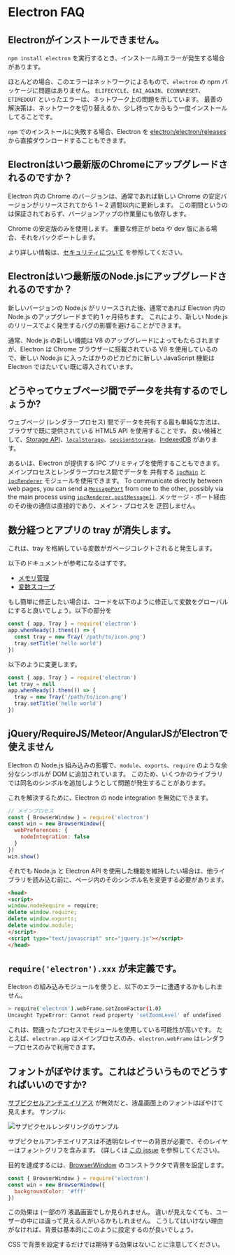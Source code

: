 # Electron FAQ

## Electronがインストールできません。

`npm install electron` を実行するとき、インストール時エラーが発生する場合があります。

ほとんどの場合、このエラーはネットワークによるもので、`electron` の npm パッケージに問題はありません。 `ELIFECYCLE`、`EAI_AGAIN`、`ECONNRESET`、`ETIMEDOUT` といったエラーは、ネットワーク上の問題を示しています。 最善の解決策は、ネットワークを切り替えるか、少し待ってからもう一度インストールしてることです。

`npm` でのインストールに失敗する場合、Electron を [electron/electron/releases](https://github.com/electron/electron/releases) から直接ダウンロードすることもできます。

## Electronはいつ最新版のChromeにアップグレードされるのですか？

Electron 内の Chrome のバージョンは、通常であれば新しい Chrome の安定バージョンがリリースされてから 1 ~ 2 週間以内に更新します。 この期間というのは保証されておらず、バージョンアップの作業量にも依存します。

Chrome の安定版のみを使用します。 重要な修正が beta や dev 版にある場合、それをバックポートします。

より詳しい情報は、[セキュリティについて](tutorial/security.md) を参照してください。

## Electronはいつ最新版のNode.jsにアップグレードされるのですか？

新しいバージョンの Node.js がリリースされた後、通常であれば Electron 内の Node.js のアップグレードまで約 1 ヶ月待ちます。 これにより、新しい Node.js のリリースでよく発生するバグの影響を避けることができます。

通常、Node.js の新しい機能は V8 のアップグレードによってもたらされますが、Electron は Chrome ブラウザーに搭載されている V8 を使用しているので、新しい Node.js に入ったばかりのピカピカに新しい JavaScript 機能は Electron ではたいてい既に導入されています。

## どうやってウェブページ間でデータを共有するのでしょうか?

ウェブページ (レンダラープロセス) 間でデータを共有する最も単純な方法は、ブラウザで既に提供されている HTML5 API を使用することです。 良い候補として、[Storage API](https://developer.mozilla.org/en-US/docs/Web/API/Storage)、[`localStorage`](https://developer.mozilla.org/en-US/docs/Web/API/Window/localStorage)、[`sessionStorage`](https://developer.mozilla.org/en-US/docs/Web/API/Window/sessionStorage)、[IndexedDB](https://developer.mozilla.org/en-US/docs/Web/API/IndexedDB_API) があります。

あるいは、Electron が提供する IPC プリミティブを使用することもできます。 メインプロセスとレンダラープロセス間でデータを 共有する [`ipcMain`](api/ipc-main.md) と [`ipcRenderer`](api/ipc-renderer.md) モジュールを使用できます。 To communicate directly between web pages, you can send a [`MessagePort`](https://developer.mozilla.org/en-US/docs/Web/API/MessagePort) from one to the other, possibly via the main process using [`ipcRenderer.postMessage()`](api/ipc-renderer.md#ipcrendererpostmessagechannel-message-transfer). メッセージ・ポート経由のその後の通信は直接的であり、メイン・プロセスを 迂回しません。

## 数分経つとアプリの tray が消失します。

これは、tray を格納している変数がガベージコレクトされると発生します。

以下のドキュメントが参考になるはずです。

* [メモリ管理](https://developer.mozilla.org/en-US/docs/Web/JavaScript/Memory_Management)
* [変数スコープ](https://msdn.microsoft.com/library/bzt2dkta(v=vs.94).aspx)

もし簡単に修正したい場合は、コードを以下のように修正して変数をグローバルにすると良いでしょう。以下の部分を

```javascript
const { app, Tray } = require('electron')
app.whenReady().then(() => {
  const tray = new Tray('/path/to/icon.png')
  tray.setTitle('hello world')
})
```

以下のように変更します。

```javascript
const { app, Tray } = require('electron')
let tray = null
app.whenReady().then(() => {
  tray = new Tray('/path/to/icon.png')
  tray.setTitle('hello world')
})
```

## jQuery/RequireJS/Meteor/AngularJSがElectronで使えません

Electron の Node.js 組み込みの影響で、`module`、`exports`、`require` のような余分なシンボルが DOM に追加されています。 このため、いくつかのライブラリでは同名のシンボルを追加しようとして問題が発生することがあります。

これを解決するために、Electron の node integration を無効にできます。

```javascript
// メインプロセス
const { BrowserWindow } = require('electron')
const win = new BrowserWindow({
  webPreferences: {
    nodeIntegration: false
  }
})
win.show()
```

それでも Node.js と Electron API を使用した機能を維持したい場合は、他ライブラリを読み込む前に、ページ内のそのシンボル名を変更する必要があります。

```html
<head>
<script>
window.nodeRequire = require;
delete window.require;
delete window.exports;
delete window.module;
</script>
<script type="text/javascript" src="jquery.js"></script>
</head>
```

## `require('electron').xxx` が未定義です。

Electron の組み込みモジュールを使うと、以下のエラーに遭遇するかもしれません。

```sh
> require('electron').webFrame.setZoomFactor(1.0)
Uncaught TypeError: Cannot read property 'setZoomLevel' of undefined
```

これは、間違ったプロセスでモジュールを使用している可能性が高いです。 たとえば、`electron.app` はメインプロセスのみ、`electron.webFrame` はレンダラープロセスのみで利用できます。

## フォントがぼやけます。これはどういうものでどうすればいいのですか?

[サブピクセルアンチエイリアス](http://alienryderflex.com/sub_pixel/) が無効だと、液晶画面上のフォントはぼやけて見えます。 サンプル:

![サブピクセルレンダリングのサンプル](images/subpixel-rendering-screenshot.gif)

サブピクセルアンチエイリアスは不透明なレイヤーの背景が必要で、そのレイヤーはフォントグリフを含みます。 (詳しくは [この issue](https://github.com/electron/electron/issues/6344#issuecomment-420371918) を参照してください)。

目的を達成するには、[BrowserWindow](api/browser-window.md) のコンストラクタで背景を設定します。

```javascript
const { BrowserWindow } = require('electron')
const win = new BrowserWindow({
  backgroundColor: '#fff'
})
```

この効果は (一部の?) 液晶画面でしか見られません。 違いが見えなくても、ユーザーの中には違って見える人がいるかもしれません。 こうしてはいけない理由がなければ、背景は基本的にこのように設定するのが良いでしょう。

CSS で背景を設定するだけでは期待する効果はないことに注意してください。
